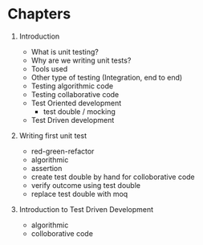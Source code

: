 # Chapters
1. Introduction
    * What is unit testing?
    * Why are we writing unit tests?
    * Tools used
    * Other type of testing (Integration, end to end)
    * Testing algorithmic code
    * Testing collaborative code
    * Test Oriented development
        * test double / mocking
    * Test Driven development

2. Writing first unit test
    * red-green-refactor
    * algorithmic
    * assertion
    * create test double by hand for colloborative code
    * verify outcome using test double
    * replace test double with moq

3. Introduction to Test Driven Development
    * algorithmic
    * colloborative code